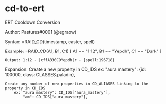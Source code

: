 # cd-to-ert
ERT Cooldown Conversion

Author: Pastures#0001 (@egraow) 

Syntax: 
    =RAID_CD(timestamp, caster, spell)
 
 Example:
    =RAID_CD(A1, B1, C1)
    [ A1 == "1:12", B1 == "Yepdh", C1 == "Dark" ]
    
    Output: 1:12 - |cffA330C9Yepdh|r - {spell:196718}

 Expansion:
    Create a new property in CD_IDS
        ex: "aura mastery": {id: 100000, class: CLASSES.paladin},
    
    Create any number of new properties in CD_ALIASES linking to the property in CD_IDS  
        ex: "aura mastery": CD_IDS["aura_mastery"],
            "am": CD_IDS["aura_mastery"],
